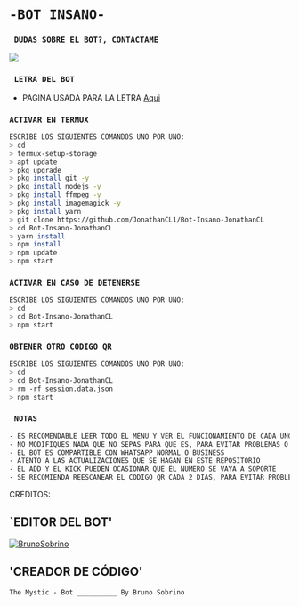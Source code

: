 # ` -BOT INSANO- `

### `  DUDAS SOBRE EL BOT?, CONTACTAME `
<a href="http://wa.me/5218992973056" target="blank"><img src="https://img.shields.io/badge/Jonathan_CL-25D366?style=for-the-badge&logo=whatsapp&logoColor=white" /></a>

### `  LETRA DEL BOT `
- PAGINA USADA PARA LA LETRA [Aqui](https://smiley.cool/es/weirdmaker.php)

### ` ACTIVAR EN TERMUX `
```bash
ESCRIBE LOS SIGUIENTES COMANDOS UNO POR UNO:
> cd
> termux-setup-storage
> apt update 
> pkg upgrade 
> pkg install git -y
> pkg install nodejs -y
> pkg install ffmpeg -y
> pkg install imagemagick -y
> pkg install yarn
> git clone https://github.com/JonathanCL1/Bot-Insano-JonathanCL
> cd Bot-Insano-JonathanCL
> yarn install 
> npm install
> npm update
> npm start
```

### ` ACTIVAR EN CASO DE DETENERSE `
```bash
ESCRIBE LOS SIGUIENTES COMANDOS UNO POR UNO:
> cd 
> cd Bot-Insano-JonathanCL
> npm start
```

### ` OBTENER OTRO CODIGO QR `
```bash
ESCRIBE LOS SIGUIENTES COMANDOS UNO POR UNO:
> cd 
> cd Bot-Insano-JonathanCL
> rm -rf session.data.json
> npm start
```

### `  NOTAS `
```bash
- ES RECOMENDABLE LEER TODO EL MENU Y VER EL FUNCIONAMIENTO DE CADA UNO DE LOS COMANDOS
- NO MODIFIQUES NADA QUE NO SEPAS PARA QUE ES, PARA EVITAR PROBLEMAS O ERRORES
- EL BOT ES COMPARTIBLE CON WHATSAPP NORMAL O BUSINESS
- ATENTO A LAS ACTUALIZACIONES QUE SE HAGAN EN ESTE REPOSITORIO
- EL ADD Y EL KICK PUEDEN OCASIONAR QUE EL NUMERO SE VAYA A SOPORTE 
- SE RECOMIENDA REESCANEAR EL CODIGO QR CADA 2 DIAS, PARA EVITAR PROBLEMAS O ERRORES
```


















CREDITOS:
## `EDITOR DEL BOT'
[![BrunoSobrino](https://avatars.githubusercontent.com/u/108117479?s=400&u=af5a2602df1f3bd91c676b85274e660091fb726e&v=4)](https://github.com/BrunoSobrino/) 

## 'CREADOR DE CÓDIGO'
`The Mystic - Bot __________ By Bruno Sobrino`

